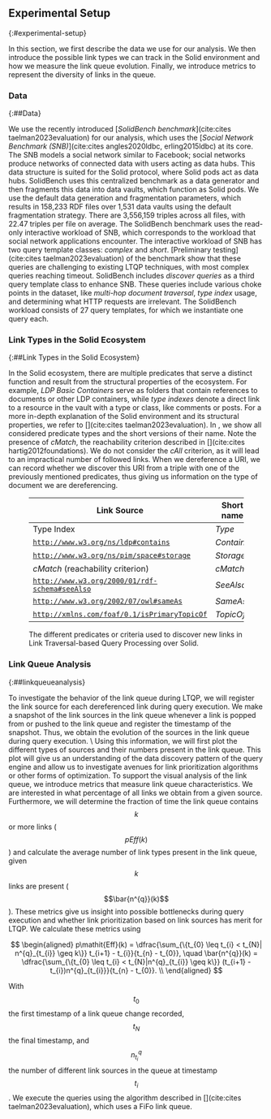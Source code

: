## Experimental Setup
{:#experimental-setup}

In this section, we first describe the data we use for our analysis.
We then introduce the possible link types we can track in the Solid environment and how we measure the link queue evolution.
Finally, we introduce metrics to represent the diversity of links in the queue. 

### Data
{:##Data}

We use the recently introduced [_SolidBench benchmark_](cite:cites taelman2023evaluation) for our analysis, 
which uses the [_Social Network Benchmark (SNB)_](cite:cites angles2020ldbc, erling2015ldbc) at its core. 
The SNB models a social network similar to Facebook; social networks produce networks of connected data with users acting as data hubs.
This data structure is suited for the Solid protocol, where Solid pods act as data hubs.
SolidBench uses this centralized benchmark as a data generator and then fragments this data into data vaults, which function as Solid pods. 
We use the default data generation and fragmentation parameters, which results in 158,233 RDF files over 1,531 data vaults using the default fragmentation strategy.
There are 3,556,159 triples across all files, with 22.47 triples per file on average.
The SolidBench benchmark uses the read-only interactive workload of SNB, which corresponds to the workload that social network applications encounter. 
The interactive workload of SNB has two query template classes: _complex_ and _short_. 
[Preliminary testing](cite:cites taelman2023evaluation) of the benchmark show that these queries are challenging to existing LTQP techniques, with most complex queries reaching timeout. 
SolidBench includes _discover queries_ as a third query template class to enhance SNB.
These queries include various choke points in the dataset, like _multi-hop document traversal_, _type index_ usage, and determining what HTTP requests are irrelevant. 
The SolidBench workload consists of 27 query templates, for which we instantiate one query each. 

### Link Types in the Solid Ecosystem
{:##Link Types in the Solid Ecosystem}

In the Solid ecosystem, there are multiple predicates that serve a distinct function and result from the structural properties of the ecosystem. 
For example, _LDP Basic Containers_ serve as folders that contain references to documents or other LDP containers, while _type indexes_ denote a direct link to a resource in the vault with a type or class, like comments or posts.
For a more in-depth explanation of the Solid environment and its structural properties, we refer to [](cite:cites taelman2023evaluation). 
In [](#tab:priorities), we show all considered predicate types and the short versions of their name. 
Note the presence of <em class="keyword">cMatch</em>, the reachability criterion described in [](cite:cites hartig2012foundations).
We do not consider the <em class="keyword">cAll</em> criterion, as it will lead to an impractical number of followed links. 
When we dereference a URI, we can record whether we discover this URI from a triple with one of the previously mentioned predicates, thus giving us information on the type of document we are dereferencing. 

<figure id="tab:priorities" class="table" markdown="1">

| Link Source                                               | Short name                        |
| --------------------------------------------------------- | --------------------------------- |
| Type Index                                                | <em class="keyword">Type</em>     |
| <code>http://www.w3.org/ns/ldp#contains</code>            | <em class="keyword">Contains</em> |
| <code>http://www.w3.org/ns/pim/space#storage</code>       | <em class="keyword">Storage</em>  |
| <em class="keyword">cMatch</em> (reachability criterion)  | <em class="keyword">cMatch</em>   |
| <code>http://www.w3.org/2000/01/rdf-schema#seeAlso</code> | <em class="keyword">SeeAlso</em>  |
| <code>http://www.w3.org/2002/07/owl#sameAs</code>         | <em class="keyword">SameAs</em>   |
| <code>http://xmlns.com/foaf/0.1/isPrimaryTopicOf</code>   | <em class="keyword">TopicOf</em>  |

<figcaption markdown="block">
The different predicates or criteria used to discover new links in Link Traversal-based Query Processing over Solid.
</figcaption>
</figure>

### Link Queue Analysis
{:##linkqueueanalysis}

To investigate the behavior of the link queue during LTQP, we will register the link source for each dereferenced link during query execution. 
We make a snapshot of the link sources in the link queue whenever a link is popped from or pushed to the link queue and register the timestamp of the snapshot. 
Thus, we obtain the evolution of the sources in the link queue during query execution. \\
Using this information, we will first plot the different types of sources and their numbers present in the link queue. 
This plot will give us an understanding of the data discovery pattern of the query engine and allow us to investigate avenues for link prioritization algorithms or other forms of optimization. 
To support the visual analysis of the link queue, we introduce metrics that measure link queue characteristics. 
We are interested in what percentage of all links we obtain from a given source. 
Furthermore, we will determine the fraction of time the link queue contains $$k$$ or more links ($$ p\mathit{Eff}(k) $$) and calculate the average number of link types present in the link queue, given $$k$$ links are present ($$\bar{n^{q}}(k)$$). 
These metrics give us insight into possible bottlenecks during query execution and whether link prioritization based on link sources has merit for LTQP.
We calculate these metrics using

$$
\begin{aligned}
    p\mathit{Eff}(k) = \dfrac{\sum_{\{t_{0} \leq t_{i} < t_{N}| n^{q}_{t_{i}} \geq k\}} t_{i+1} - t_{i}}{t_{n} - t_{0}}, \quad 
    \bar{n^{q}}(k) = \dfrac{\sum_{\{t_{0} \leq t_{i} < t_{N}|n^{q}_{t_{i}} \geq k\}} (t_{i+1} - t_{i})n^{q}_{t_{i}}}{t_{n} - t_{0}}. \\
\end{aligned}
$$

With $$t_{0}$$ the first timestamp of a link queue change recorded, $$t_{N}$$ the final timestamp, and $$n^{q}_{t_{i}}$$ the number of different link sources in the queue at timestamp $$t_{i}$$.
We execute the queries using the algorithm described in [](cite:cites taelman2023evaluation), which uses a FiFo link queue. 

